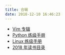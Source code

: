 ```yaml
---
title: 合辑
date: 2018-12-10 16:46:23
---
```


- [Vim 专辑](/vim)
- [Python 练级手册](/python)
- [Linux 练级手册](/linux)
- [2018 年读书目录](/2018-books)
